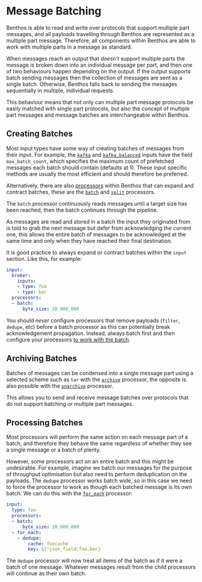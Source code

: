 Message Batching
================

Benthos is able to read and write over protocols that support multiple part messages, and all payloads travelling through Benthos are represented as a multiple part message. Therefore, all components within Benthos are able to work with multiple parts in a message as standard.

When messages reach an output that *doesn't* support multiple parts the message is broken down into an individual message per part, and then one of two behaviours happen depending on the output. If the output supports batch sending messages then the collection of messages are sent as a single batch. Otherwise, Benthos falls back to sending the messages sequentially in multiple, individual requests.

This behaviour means that not only can multiple part message protocols be easily matched with single part protocols, but also the concept of multiple part messages and message batches are interchangeable within Benthos.

Creating Batches
----------------

Most input types have some way of creating batches of messages from their input. For example, the [`kafka`](./inputs/README.md#kafka) and [`kafka_balanced`](./inputs/README.md#kafka_balanced) inputs have the field `max_batch_count`, which specifies the maximum count of prefetched messages each batch should contain (defaults at 1). These input specific methods are usually the most efficient and should therefore be preferred.

Alternatively, there are also [processors](./processors/README.md) within Benthos that can expand and contract batches, these are the [`batch`](./processors/README.md#batch) and [`split`](./processors/README.md#split) processors.

The `batch` processor continuously reads messages until a target size has been reached, then the batch continues through the pipeline.

As messages are read and stored in a batch the input they originated from is told to grab the next message but defer from acknowledging the current one, this allows the entire batch of messages to be acknowledged at the same time and only when they have reached their final destination.

It is good practice to always expand or contract batches within the `input` section. Like this, for example:

```yaml
input:
  broker:
    inputs:
    - type: foo
    - type: bar
  processors:
  - batch:
      byte_size: 20_000_000
```

You should *never* configure processors that remove payloads (`filter`, `dedupe`, etc) before a batch processor as this can potentially break acknowledgement propagation. Instead, always batch first and then configure your processors [to work with the batch](#processing-batches).

Archiving Batches
-----------------

Batches of messages can be condensed into a single message part using a selected scheme such as `tar` with the [`archive`](./processors/README.md#archive) processor, the opposite is also possible with the [`unarchive`](./processors/README.md#unarchive) processor.

This allows you to send and receive message batches over protocols that do not support batching or multiple part messages.

Processing Batches
------------------

Most processors will perform the same action on each message part of a batch, and therefore they behave the same regardless of whether they see a single message or a batch of plenty.

However, some processors act on an entire batch and this might be undesirable. For example, imagine we batch our messages for the purpose of throughput optimisation but also need to perform deduplication on the payloads. The `dedupe` processor works batch wide, so in this case we need to force the processor to work as though each batched message is its own batch. We can do this with the [`for_each`](./processors/README.md#for_each) processor:

```yaml
input:
  type: foo
  processors:
  - batch:
      byte_size: 20_000_000
  - for_each:
    - dedupe:
        cache: foocache
        key: ${!json_field:foo.bar}
```

The `dedupe` processor will now treat all items of the batch as if it were a batch of one message. Whatever messages result from the child processors will continue as their own batch.
